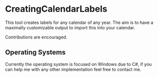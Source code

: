 # CreatingCalendarLabels
This tool creates labels for any calendar of any year. The aim is to have a maximally customizable output to import this into your calendar.

Contributions are encouraged.

## Operating Systems
Currently the operating system is focused on Windows due to C#, if you can help me with any other implementation feel free to contact me.
